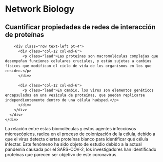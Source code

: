# Network Biology
## Cuantificar propiedades de redes de interacción de proteínas

<section class="fdb-block">
  <div class="container">
    <div class="row">
      <div class="col text-center">

        <div class="row text-left pt-4">
          <div class="col-12 col-md-6">
            <p class="lead">Las proteínas son macromoléculas complejas que desempeñan funciones celulares cruciales, y están sujetas a cambios físicos que modifican el ciclo de vida de los organismos en los que residen.</p>
          </div>
          
          <div class="col-12 col-md-6">
            <p class="lead">En cambio, los virus son elementos genéticos encapsulados en una vesícula de proteínas, que pueden replicarse independientemente dentro de una célula huésped.</p>
          </div>
        </div>
      </div>
    </div>
  </div>
</section>

<section class="fdb-block">
  <div class="container">
    <div class="row align-items-center">
      <div class="col-12 col-md-6 col-lg-5">
        <p class="lead">La relación entre estas biomoléculas y estos agentes infecciosos microscópicos, radica en el proceso de colonización de la célula, debido a que el virus detecta ciertas proteínas blanco para identificar qué célula infectar. 
Este fenómeno ha sido objeto de estudio debido a la actual pandemia causada por el SARS-COV-2, los investigadores han identificado proteínas que parecen ser objetivo de este coronavirus. </p>
      </div>
      <div class="col-12 col-md-6 ml-md-auto mt-4 mt-md-0">
        <![](/virus.png)>
      </div>
    </div>
  </div>
</section>
